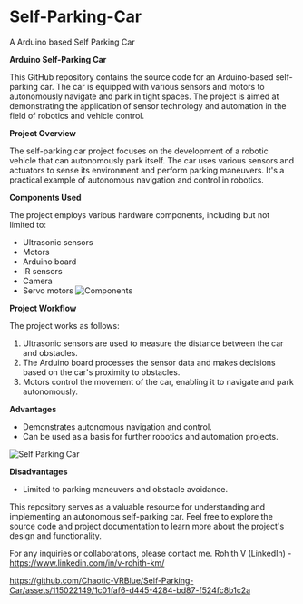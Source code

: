 # Self-Parking-Car
A Arduino based Self Parking Car


**Arduino Self-Parking Car**

This GitHub repository contains the source code for an Arduino-based self-parking car. The car is equipped with various sensors and motors to autonomously navigate and park in tight spaces. The project is aimed at demonstrating the application of sensor technology and automation in the field of robotics and vehicle control.

**Project Overview**

The self-parking car project focuses on the development of a robotic vehicle that can autonomously park itself. The car uses various sensors and actuators to sense its environment and perform parking maneuvers. It's a practical example of autonomous navigation and control in robotics.

**Components Used**

The project employs various hardware components, including but not limited to:

- Ultrasonic sensors
- Motors
- Arduino board
- IR sensors
- Camera
- Servo motors
![Components](https://github.com/Chaotic-VRBlue/Self-Parking-Car/assets/115022149/d8a29446-7d0c-4bee-875f-4338ccdf3e61)

**Project Workflow**

The project works as follows:

1. Ultrasonic sensors are used to measure the distance between the car and obstacles.
2. The Arduino board processes the sensor data and makes decisions based on the car's proximity to obstacles.
3. Motors control the movement of the car, enabling it to navigate and park autonomously.

**Advantages**
- Demonstrates autonomous navigation and control.
- Can be used as a basis for further robotics and automation projects.

![Self Parking Car](https://github.com/Chaotic-VRBlue/Self-Parking-Car/assets/115022149/c573629d-c303-4707-9645-02fa7e968aa4)

**Disadvantages**
- Limited to parking maneuvers and obstacle avoidance.

This repository serves as a valuable resource for understanding and implementing an autonomous self-parking car. Feel free to explore the source code and project documentation to learn more about the project's design and functionality.

For any inquiries or collaborations, please contact me.
Rohith V (LinkedIn) - https://www.linkedin.com/in/v-rohith-km/



https://github.com/Chaotic-VRBlue/Self-Parking-Car/assets/115022149/1c01faf6-d445-4284-bd87-f524fc8b1c2a

